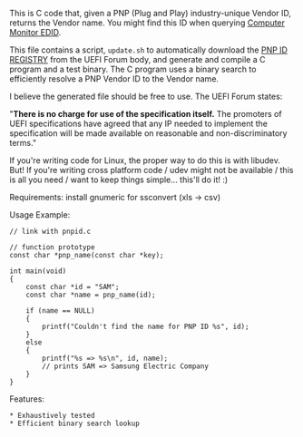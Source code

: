 
This is C code that, given a PNP (Plug and Play) industry-unique Vendor ID,
returns the Vendor name. You might find this ID when querying
[Computer Monitor EDID](https://en.wikipedia.org/wiki/Extended_Display_Identification_Data).

This file contains a script, `update.sh` to automatically download the
[PNP ID REGISTRY](http://www.uefi.org/pnp_id_list) from the UEFI Forum body,
and generate and compile a C program and a test binary. The C program uses
a binary search to efficiently resolve a PNP Vendor ID to the Vendor name.

I believe the generated file should be free to use. The UEFI Forum states:

"**There is no charge for use of the specification itself.** The promoters of
UEFI specifications have agreed that any IP needed to implement the
specification will be made available on reasonable and non-discriminatory
terms."

If you're writing code for Linux, the proper way to do this is with libudev.
But! If you're writing cross platform code / udev might not be available /
this is all you need / want to keep things simple... this'll do it! :)

Requirements: install gnumeric for ssconvert (xls -> csv)

Usage Example:

    // link with pnpid.c

    // function prototype
    const char *pnp_name(const char *key);

    int main(void)
    {
        const char *id = "SAM";
        const char *name = pnp_name(id);

        if (name == NULL)
        {
            printf("Couldn't find the name for PNP ID %s", id);
        }
        else
        {
            printf("%s => %s\n", id, name);
            // prints SAM => Samsung Electric Company
        }
    }

Features:

    * Exhaustively tested
    * Efficient binary search lookup
